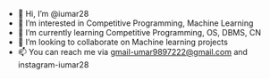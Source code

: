 - 👋 Hi, I’m @iumar28
- 👀 I’m interested in Competitive Programming, Machine Learning
- 🌱 I’m currently learning Competitive Programming, OS, DBMS, CN
- 💞️ I’m looking to collaborate on Machine learning projects
- 📫 You can reach me via gmail-umar9897222@gmail.com
                      and instagram-iumar28

<!---
iumar28/iumar28 is a ✨ special ✨ repository because its `README.md` (this file) appears on your GitHub profile.
You can click the Preview link to take a look at your changes.
--->
